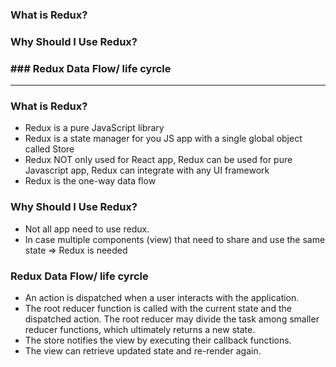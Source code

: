 
### What is Redux?
### Why Should I Use Redux?
### ### Redux Data Flow/ life cyrcle
-----------------------------------

### What is Redux?

* Redux is a pure JavaScript library 
* Redux is a state manager for you JS app with a single global object called Store
* Redux NOT only used for React app, Redux can be used for pure Javascript app, Redux can integrate with any UI framework
* Redux is the one-way data flow

### Why Should I Use Redux?

* Not all app need to use redux.
* In case multiple components (view) that need to share and use the same state => Redux is needed

### Redux Data Flow/ life cyrcle

* An action is dispatched when a user interacts with the application.
* The root reducer function is called with the current state and the dispatched action. The root reducer may divide the task among smaller reducer functions, which ultimately returns a new state.
* The store notifies the view by executing their callback functions.
* The view can retrieve updated state and re-render again.
